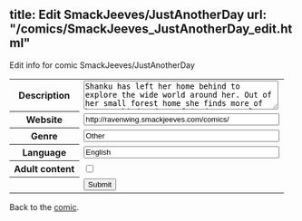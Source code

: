 title: Edit SmackJeeves/JustAnotherDay
url: "/comics/SmackJeeves_JustAnotherDay_edit.html"
---
Edit info for comic SmackJeeves/JustAnotherDay

<form name="comic" action="http://gaepostmail.appspot.com/comic/" method="post">
<table class="comicinfo">
<tr>
<th>Description</th><td><textarea name="description" cols="40" rows="3">Shanku has left her home behind to explore the wide world around her. Out of her small forest home she finds more of her own kind and new friends. Love, loss, and adventure await her as she discovers the secrets her clan struggled to hide. But at what cost?</textarea></td>
</tr>
<tr>
<th>Website</th><td><input type="text" name="url" value="http://ravenwing.smackjeeves.com/comics/" size="40"/></td>
</tr>
<tr>
<th>Genre</th><td><input type="text" name="genre" value="Other" size="40"/></td>
</tr>
<tr>
<th>Language</th><td><input type="text" name="language" value="English" size="40"/></td>
</tr>
<tr>
<th>Adult content</th><td><input type="checkbox" name="adult" value="adult" /></td>
</tr>
<tr>
<th></th><td>
<input type="hidden" name="comic" value="SmackJeeves_JustAnotherDay" />
<input type="submit" name="submit" value="Submit" />
</td>
</tr>
</table>
</form>

Back to the [comic](SmackJeeves_JustAnotherDay.html).
